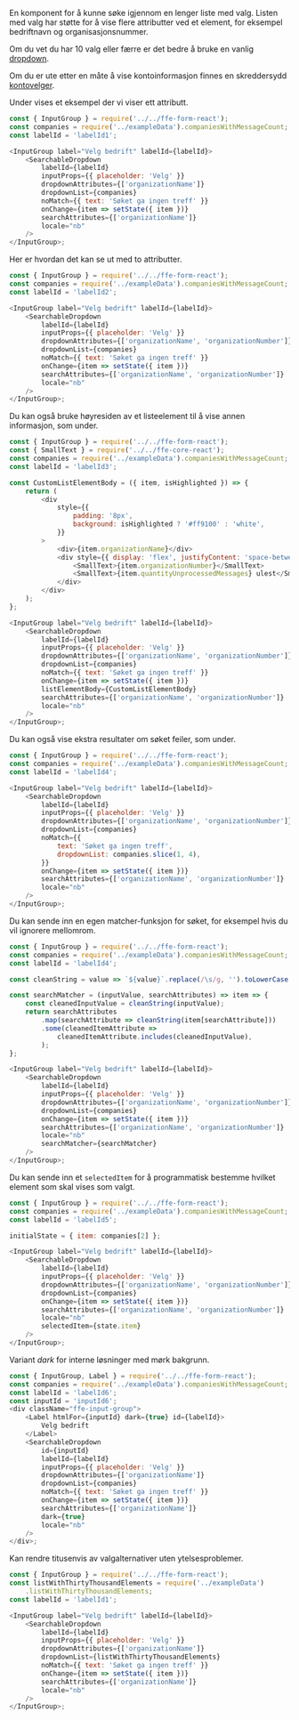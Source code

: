 En komponent for å kunne søke igjennom en lenger liste med valg. Listen med valg har støtte for å vise flere attributter ved et element, for eksempel bedriftnavn og organisasjonsnummer.

Om du vet du har 10 valg eller færre er det bedre å bruke en vanlig [dropdown](#!/Dropdown).

Om du er ute etter en måte å vise kontoinformasjon finnes en skreddersydd [kontovelger](#!/Kontovelger).

Under vises et eksempel der vi viser ett attributt.

```js
const { InputGroup } = require('../../ffe-form-react');
const companies = require('../exampleData').companiesWithMessageCount;
const labelId = 'labelId1';

<InputGroup label="Velg bedrift" labelId={labelId}>
    <SearchableDropdown
        labelId={labelId}
        inputProps={{ placeholder: 'Velg' }}
        dropdownAttributes={['organizationName']}
        dropdownList={companies}
        noMatch={{ text: 'Søket ga ingen treff' }}
        onChange={item => setState({ item })}
        searchAttributes={['organizationName']}
        locale="nb"
    />
</InputGroup>;
```

Her er hvordan det kan se ut med to attributter.

```js
const { InputGroup } = require('../../ffe-form-react');
const companies = require('../exampleData').companiesWithMessageCount;
const labelId = 'labelId2';

<InputGroup label="Velg bedrift" labelId={labelId}>
    <SearchableDropdown
        labelId={labelId}
        inputProps={{ placeholder: 'Velg' }}
        dropdownAttributes={['organizationName', 'organizationNumber']}
        dropdownList={companies}
        noMatch={{ text: 'Søket ga ingen treff' }}
        onChange={item => setState({ item })}
        searchAttributes={['organizationName', 'organizationNumber']}
        locale="nb"
    />
</InputGroup>;
```

Du kan også bruke høyresiden av et listeelement til å vise annen informasjon, som under.

```js
const { InputGroup } = require('../../ffe-form-react');
const { SmallText } = require('../../ffe-core-react');
const companies = require('../exampleData').companiesWithMessageCount;
const labelId = 'labelId3';

const CustomListElementBody = ({ item, isHighlighted }) => {
    return (
        <div
            style={{
                padding: '8px',
                background: isHighlighted ? '#ff9100' : 'white',
            }}
        >
            <div>{item.organizationName}</div>
            <div style={{ display: 'flex', justifyContent: 'space-between' }}>
                <SmallText>{item.organizationNumber}</SmallText>
                <SmallText>{item.quantityUnprocessedMessages} ulest</SmallText>
            </div>
        </div>
    );
};

<InputGroup label="Velg bedrift" labelId={labelId}>
    <SearchableDropdown
        labelId={labelId}
        inputProps={{ placeholder: 'Velg' }}
        dropdownAttributes={['organizationName', 'organizationNumber']}
        dropdownList={companies}
        noMatch={{ text: 'Søket ga ingen treff' }}
        onChange={item => setState({ item })}
        listElementBody={CustomListElementBody}
        searchAttributes={['organizationName', 'organizationNumber']}
        locale="nb"
    />
</InputGroup>;
```

Du kan også vise ekstra resultater om søket feiler, som under.

```js
const { InputGroup } = require('../../ffe-form-react');
const companies = require('../exampleData').companiesWithMessageCount;
const labelId = 'labelId4';

<InputGroup label="Velg bedrift" labelId={labelId}>
    <SearchableDropdown
        labelId={labelId}
        inputProps={{ placeholder: 'Velg' }}
        dropdownAttributes={['organizationName', 'organizationNumber']}
        dropdownList={companies}
        noMatch={{
            text: 'Søket ga ingen treff',
            dropdownList: companies.slice(1, 4),
        }}
        onChange={item => setState({ item })}
        searchAttributes={['organizationName', 'organizationNumber']}
        locale="nb"
    />
</InputGroup>;
```

Du kan sende inn en egen matcher-funksjon for søket, for eksempel hvis du vil ignorere mellomrom.

```js
const { InputGroup } = require('../../ffe-form-react');
const companies = require('../exampleData').companiesWithMessageCount;
const labelId = 'labelId4';

const cleanString = value => `${value}`.replace(/\s/g, '').toLowerCase();

const searchMatcher = (inputValue, searchAttributes) => item => {
    const cleanedInputValue = cleanString(inputValue);
    return searchAttributes
        .map(searchAttribute => cleanString(item[searchAttribute]))
        .some(cleanedItemAttribute =>
            cleanedItemAttribute.includes(cleanedInputValue),
        );
};

<InputGroup label="Velg bedrift" labelId={labelId}>
    <SearchableDropdown
        labelId={labelId}
        inputProps={{ placeholder: 'Velg' }}
        dropdownAttributes={['organizationName', 'organizationNumber']}
        dropdownList={companies}
        onChange={item => setState({ item })}
        searchAttributes={['organizationName', 'organizationNumber']}
        locale="nb"
        searchMatcher={searchMatcher}
    />
</InputGroup>;
```

Du kan sende inn et `selectedItem` for å programmatisk bestemme hvilket element som skal vises som valgt.

```js
const { InputGroup } = require('../../ffe-form-react');
const companies = require('../exampleData').companiesWithMessageCount;
const labelId = 'labelId5';

initialState = { item: companies[2] };

<InputGroup label="Velg bedrift" labelId={labelId}>
    <SearchableDropdown
        labelId={labelId}
        inputProps={{ placeholder: 'Velg' }}
        dropdownAttributes={['organizationName', 'organizationNumber']}
        dropdownList={companies}
        onChange={item => setState({ item })}
        searchAttributes={['organizationName', 'organizationNumber']}
        locale="nb"
        selectedItem={state.item}
    />
</InputGroup>;
```

Variant _dark_ for interne løsninger med mørk bakgrunn.

```js { "props": { "className": "sb1ds-example-dark" } }
const { InputGroup, Label } = require('../../ffe-form-react');
const companies = require('../exampleData').companiesWithMessageCount;
const labelId = 'labelId6';
const inputId = 'inputId6';
<div className="ffe-input-group">
    <Label htmlFor={inputId} dark={true} id={labelId}>
        Velg bedrift
    </Label>
    <SearchableDropdown
        id={inputId}
        labelId={labelId}
        inputProps={{ placeholder: 'Velg' }}
        dropdownAttributes={['organizationName']}
        dropdownList={companies}
        noMatch={{ text: 'Søket ga ingen treff' }}
        onChange={item => setState({ item })}
        searchAttributes={['organizationName']}
        dark={true}
        locale="nb"
    />
</div>;
```

Kan rendre titusenvis av valgalternativer uten ytelsesproblemer.

```js
const { InputGroup } = require('../../ffe-form-react');
const listWithThirtyThousandElements = require('../exampleData')
    .listWithThirtyThousandElements;
const labelId = 'labelId1';

<InputGroup label="Velg bedrift" labelId={labelId}>
    <SearchableDropdown
        labelId={labelId}
        inputProps={{ placeholder: 'Velg' }}
        dropdownAttributes={['organizationName']}
        dropdownList={listWithThirtyThousandElements}
        noMatch={{ text: 'Søket ga ingen treff' }}
        onChange={item => setState({ item })}
        searchAttributes={['organizationName']}
        locale="nb"
    />
</InputGroup>;
```

